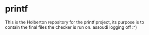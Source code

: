 # printf
This is the Holberton repository for the printf project, its purpose is to contain the final files the checker is run on.
assoudi logging off :^)
